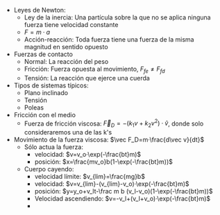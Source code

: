 - Leyes de Newton:
    - Ley de la inercia: Una partícula sobre la que no se aplica ninguna fuerza tiene velocidad constante
    - $F =m·a$
    - Acción-reacción: Toda fuerza tiene una fuerza de la misma magnitud en sentido opuesto
- Fuerzas de contacto
    - Normal: La reacción del peso
    - Fricción: Fuerza opuesta al movimiento, $F_{fe}\ne F_{fd}$
    - Tensión: La reacción que ejerce una cuerda
- Tipos de sistemas típicos:
    - Plano inclinado
    - Tensión
    - Poleas
- Fricción con el medio
    - Fuerza de fricción viscosa: $\vec F_D=-(k_1v+k_2v^2)·\hat v$, donde solo consideraremos una de las k's
- Movimiento de la fuerza viscosa: $\vec F_D=m·\frac{d\vec v}{dt}$
    - Sólo actua la fuerza:
        - velocidad: $v=v_o·\exp(-\frac{bt}m)$
        - posición: $x=\frac{mv_o}b(1-\exp(-\frac{bt}m))$
    - Cuerpo cayendo:
        - velocidad límite: $v_{lim}=\frac{mg}b$
        - velocidad: $v=v_{lim}-(v_{lim}-v_o)·\exp(-\frac{bt}m)$
        - posición: $y=y_o+v_lt-\frac m b (v_l-v_o)(1-\exp(-\frac{bt}m))$
        - Velocidad ascendiendo: $v=-v_l+(v_l+v_o)·\exp(-\frac{bt}m)$
        - 